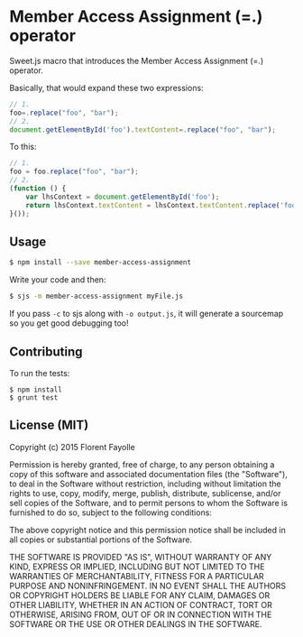 # Member Access Assignment (=.) operator
Sweet.js macro that introduces the Member Access Assignment (=.) operator.

Basically, that would expand these two expressions:
````javascript
// 1.
foo=.replace("foo", "bar");
// 2.
document.getElementById('foo').textContent=.replace("foo", "bar");
````

To this:

````javascript
// 1.
foo = foo.replace("foo", "bar");
// 2.
(function () {
    var lhsContext = document.getElementById('foo');
    return lhsContext.textContent = lhsContext.textContent.replace('foo', 'bar');
}());
````

## Usage
````bash
$ npm install --save member-access-assignment
````
Write your code and then:
````bash
$ sjs -m member-access-assignment myFile.js
````

If you pass `-c` to sjs along with `-o output.js`, it will generate a sourcemap so you get good debugging too!

## Contributing
To run the tests:
````
$ npm install
$ grunt test
````

## License (MIT)

Copyright (c) 2015 Florent Fayolle

Permission is hereby granted, free of charge, to any person obtaining a copy
of this software and associated documentation files (the "Software"), to deal
in the Software without restriction, including without limitation the rights
to use, copy, modify, merge, publish, distribute, sublicense, and/or sell
copies of the Software, and to permit persons to whom the Software is
furnished to do so, subject to the following conditions:

The above copyright notice and this permission notice shall be included in
all copies or substantial portions of the Software.

THE SOFTWARE IS PROVIDED "AS IS", WITHOUT WARRANTY OF ANY KIND, EXPRESS OR
IMPLIED, INCLUDING BUT NOT LIMITED TO THE WARRANTIES OF MERCHANTABILITY,
FITNESS FOR A PARTICULAR PURPOSE AND NONINFRINGEMENT. IN NO EVENT SHALL THE
AUTHORS OR COPYRIGHT HOLDERS BE LIABLE FOR ANY CLAIM, DAMAGES OR OTHER
LIABILITY, WHETHER IN AN ACTION OF CONTRACT, TORT OR OTHERWISE, ARISING FROM,
OUT OF OR IN CONNECTION WITH THE SOFTWARE OR THE USE OR OTHER DEALINGS IN
THE SOFTWARE.
